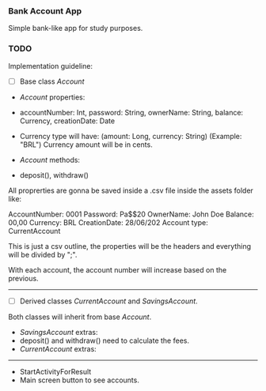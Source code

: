 ### Bank Account App
Simple bank-like app for study purposes.

### TODO
Implementation guideline:
- [ ] Base class *Account*

- *Account* properties:
- accountNumber: Int, password: String, ownerName: String, balance: Currency, creationDate: Date
- Currency type will have: (amount: Long, currency: String) (Example: "BRL")
Currency amount will be in cents.

- *Account* methods:
- deposit(), withdraw()

All proprerties are gonna be saved inside a .csv file inside the assets folder like:

AccountNumber: 0001
Password: Pa$$20
OwnerName: John Doe
Balance: 00,00
Currency: BRL
CreationDate: 28/06/202
Account type: CurrentAccount

This is just a csv outline, the properties will be the headers and everything will be divided by ";".

With each account, the account number will increase based on the previous.

---
- [ ] Derived classes *CurrentAccount* and *SavingsAccount*.

Both classes will inherit from base *Account*.

- *SavingsAccount* extras:
- deposit() and withdraw() need to calculate the fees.
- *CurrentAccount* extras:

---
- StartActivityForResult
- Main screen button to see accounts.
